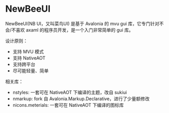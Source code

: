 # NewBeeUI

NewBeeUI(NB UI，又叫菜鸟UI) 是基于 Avalonia 的 mvu gui 库，它专门针对不会/不喜欢 axaml 的程序员开发，是一个入门非常简单的 gui 库。

设计原则：

- 支持 MVU 模式
- 支持 NativeAOT
- 支持跨平台
- 尽可能轻量、简单

相关库：

- nstyles: 一套可在 NativeAOT 下编译的主题，改自 sukiui 
- nmarkup: fork 自 Avalonia.Markup.Declarative，进行了少量额修改
- nicons.meterials: 一套可在 NativeAOT 下编译的图标库


